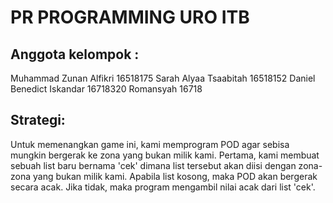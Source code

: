 # PR PROGRAMMING URO ITB

## Anggota kelompok :
Muhammad Zunan Alfikri 16518175
Sarah Alyaa Tsaabitah 16518152
Daniel Benedict Iskandar 16718320
Romansyah 16718 


## Strategi:
Untuk memenangkan game ini, kami memprogram POD agar sebisa mungkin bergerak ke zona yang bukan milik kami. Pertama, kami membuat sebuah list baru bernama 'cek' dimana list tersebut akan diisi dengan zona-zona yang bukan milik kami. Apabila list kosong, maka POD akan bergerak secara acak. Jika tidak, maka program mengambil nilai acak dari list 'cek'. 
